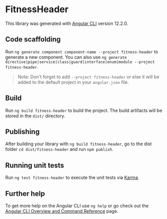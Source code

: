# FitnessHeader

This library was generated with [Angular CLI](https://github.com/angular/angular-cli) version 12.2.0.

## Code scaffolding

Run `ng generate component component-name --project fitness-header` to generate a new component. You can also use `ng generate directive|pipe|service|class|guard|interface|enum|module --project fitness-header`.
> Note: Don't forget to add `--project fitness-header` or else it will be added to the default project in your `angular.json` file. 

## Build

Run `ng build fitness-header` to build the project. The build artifacts will be stored in the `dist/` directory.

## Publishing

After building your library with `ng build fitness-header`, go to the dist folder `cd dist/fitness-header` and run `npm publish`.

## Running unit tests

Run `ng test fitness-header` to execute the unit tests via [Karma](https://karma-runner.github.io).

## Further help

To get more help on the Angular CLI use `ng help` or go check out the [Angular CLI Overview and Command Reference](https://angular.io/cli) page.
